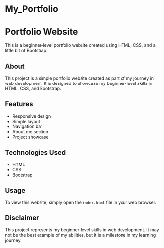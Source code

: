 # My_Portfolio
# Portfolio Website

This is a beginner-level portfolio website created using HTML, CSS, and a little bit of Bootstrap.

## About

This project is a simple portfolio website created as part of my journey in web development. It is designed to showcase my beginner-level skills in HTML, CSS, and Bootstrap.

## Features

- Responsive design
- Simple layout
- Navigation bar
- About me section
- Project showcase

## Technologies Used

- HTML
- CSS
- Bootstrap

## Usage

To view this website, simply open the `index.html` file in your web browser.

## Disclaimer

This project represents my beginner-level skills in web development. It may not be the best example of my abilities, but it is a milestone in my learning journey.

